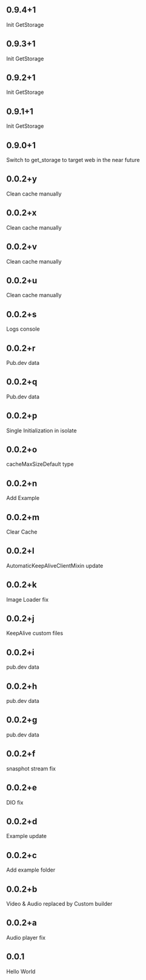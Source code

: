 
## 0.9.4+1

Init GetStorage


## 0.9.3+1

Init GetStorage

## 0.9.2+1

Init GetStorage

## 0.9.1+1

Init GetStorage

## 0.9.0+1

Switch to get_storage to target web in the near future

## 0.0.2+y

Clean cache manually

## 0.0.2+x

Clean cache manually

## 0.0.2+v

Clean cache manually

## 0.0.2+u

Clean cache manually

## 0.0.2+s

Logs console

## 0.0.2+r

Pub.dev data

## 0.0.2+q

Pub.dev data

## 0.0.2+p

Single Initialization in isolate

## 0.0.2+o

cacheMaxSizeDefault type

## 0.0.2+n

Add Example

## 0.0.2+m

Clear Cache

## 0.0.2+l

AutomaticKeepAliveClientMixin update

## 0.0.2+k

Image Loader fix

## 0.0.2+j

KeepAlive custom files

## 0.0.2+i

pub.dev data

## 0.0.2+h

pub.dev data

## 0.0.2+g

pub.dev data

## 0.0.2+f

snasphot stream fix

## 0.0.2+e

DIO fix

## 0.0.2+d

Example update

## 0.0.2+c

Add example folder

## 0.0.2+b

Video & Audio replaced by Custom builder

## 0.0.2+a

Audio player fix

## 0.0.1

Hello World